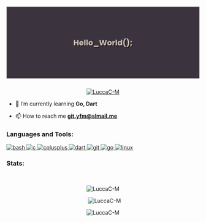 <h1> 
<img src="https://raw.githubusercontent.com/LuccaC-M/LuccaC-M/master/img/banner.png" alt="banner"/> 
</h1>

<p align="center"> <a href="https://github.com/ryo-ma/github-profile-trophy"><img src="https://github-profile-trophy.vercel.app/?username=LuccaC-M" alt="LuccaC-M" /></a> </p>

- 🌱 I’m currently learning **Go, Dart**

- 📫 How to reach me **git.yfm@slmail.me**




<h3 align="left">Languages and Tools:</h3>
<p align="left"> 
<a href="https://www.gnu.org/software/bash/" target="_blank" rel="noreferrer"> 
<img src="https://skillicons.dev/icons?i=bash" alt="bash" width="40" height="40"/> 
</a> 
<a href="https://www.cprogramming.com/" target="_blank" rel="noreferrer"> 
<img src="https://skillicons.dev/icons?i=c" alt="c" width="40" height="40"/> 
</a> 
<a href="https://www.w3schools.com/cpp/" target="_blank" rel="noreferrer"> 
<img src="https://skillicons.dev/icons?i=cpp" alt="cplusplus" width="40" height="40"/> 
</a> 
<a href="https://dart.dev" target="_blank" rel="noreferrer"> 
<img src="https://skillicons.dev/icons?i=dart" alt="dart" width="40" height="40"/> 
</a>
<a href="https://git-scm.com/" target="_blank" rel="noreferrer"> 
<img src="https://skillicons.dev/icons?i=git" alt="git" width="40" height="40"/> 
</a> 
<a href="https://golang.org" target="_blank" rel="noreferrer"> 
<img src="https://skillicons.dev/icons?i=go" alt="go" width="40" height="40"/> 
</a>
<a href="https://www.linux.org/" target="_blank" rel="noreferrer"> 
<img src="https://skillicons.dev/icons?i=linux" alt="linux" width="40" height="40"/> 
</a> 
</p>

<h3 align="left">Stats:</h3>

<br>
<p align="center">
<img src="https://github-readme-stats.vercel.app/api/top-langs?username=LuccaC-M&show_icons=true&theme=dark&locale=en&layout=compact" alt="LuccaC-M" />
</p>
<p align="center">&nbsp;
<img src="https://github-readme-stats.vercel.app/api?username=LuccaC-M&show_icons=true&theme=dark&locale=en" alt="LuccaC-M" />
</p>

<p align="center">
<img src="https://github-readme-streak-stats.herokuapp.com/?user=LuccaC-M&theme=dark" alt="LuccaC-M" />
</p>

